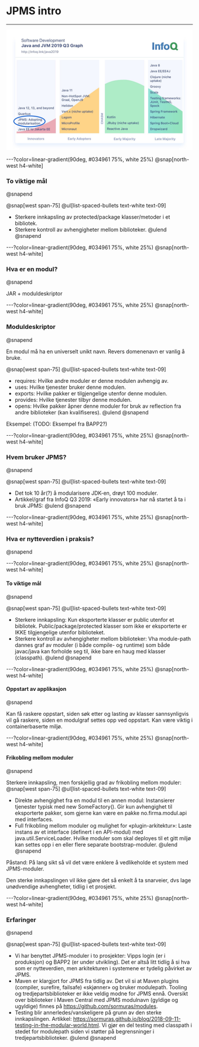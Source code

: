 # JPMS intro

---

![IMAGE](assets/img/jpms-adoption.jpeg)

---?color=linear-gradient(90deg, #034961 75%, white 25%)
@snap[north-west h4-white]
### To viktige mål
@snapend

@snap[west span-75]
@ul[list-spaced-bullets text-white text-09]
- Sterkere innkapsling av protected/package klasser/metoder i et bibliotek.
- Sterkere kontroll av avhengigheter mellom biblioteker.
@ulend
@snapend


---?color=linear-gradient(90deg, #034961 75%, white 25%)
@snap[north-west h4-white]
### Hva er en modul?
@snapend

JAR + moduldeskriptor


---?color=linear-gradient(90deg, #034961 75%, white 25%)
@snap[north-west h4-white]
### Moduldeskriptor
@snapend

En modul må ha en universelt unikt navn. Revers domenenavn er vanlig å bruke.

@snap[west span-75]
@ul[list-spaced-bullets text-white text-09]
- requires: Hvilke andre moduler er denne modulen avhengig av.
- uses: Hvilke tjenester bruker denne modulen.
- exports: Hvilke pakker er tilgjengelige utenfor denne modulen.
- provides: Hvilke tjenester tilbyr denne modulen.
- opens: Hvilke pakker åpner denne moduler for bruk av reflection fra andre biblioteker (kan kvalifiseres).
@ulend
@snapend

Eksempel:
(TODO: Eksempel fra BAPP2?)


---?color=linear-gradient(90deg, #034961 75%, white 25%)
@snap[north-west h4-white]
### Hvem bruker JPMS?
@snapend

@snap[west span-75]
@ul[list-spaced-bullets text-white text-09]
- Det tok 10 år(?) å modularisere JDK-en, drøyt 100 moduler.
- Artikkel/graf fra InfoQ Q3 2019: «Early innovators» har nå startet å ta i bruk JPMS:
@ulend
@snapend


---?color=linear-gradient(90deg, #034961 75%, white 25%)
@snap[north-west h4-white]
### Hva er nytteverdien i praksis?
@snapend


---?color=linear-gradient(90deg, #034961 75%, white 25%)
@snap[north-west h4-white]
#### To viktige mål
@snapend

@snap[west span-75]
@ul[list-spaced-bullets text-white text-09]
- Sterkere innkapsling: Kun eksporterte klasser er public utenfor et bibliotek. Public/package/protected klasser som ikke er eksporterte er IKKE tilgjengelige utenfor biblioteket.
- Sterkere kontroll av avhengigheter mellom biblioteker: Vha module-path dannes graf av moduler (i både compile- og runtime) som både javac/java kan forholde seg til, ikke bare en haug med klasser (classpath).
@ulend
@snapend


---?color=linear-gradient(90deg, #034961 75%, white 25%)
@snap[north-west h4-white]
#### Oppstart av applikasjon
@snapend

Kan få raskere oppstart, siden søk etter og lasting av klasser sannsynligvis vil gå raskere, siden en modulgraf settes opp ved oppstart. Kan være viktig i containerbaserte miljø.


---?color=linear-gradient(90deg, #034961 75%, white 25%)
@snap[north-west h4-white]
#### Frikobling mellom moduler
@snapend

Sterkere innkapsling, men forskjellig grad av frikobling mellom moduler:
@snap[west span-75]
@ul[list-spaced-bullets text-white text-09]
- Direkte avhengighet fra en modul til en annen modul: Instansierer tjenester typisk med new SomeFactory(). Gir kun avhengighet til eksporterte pakker, som gjerne kan være en pakke no.firma.modul.api med interfaces.
- Full frikobling mellom moduler og mulighet for «plugin-arkitektur»: Laste instans av et interface (definert i en API-modul) med java.util.ServiceLoader. Hvilke moduler som skal deployes til et gitt miljø kan settes opp i en eller flere separate bootstrap-moduler.
@ulend
@snapend

Påstand: På lang sikt så vil det være enklere å vedlikeholde et system med JPMS-moduler.

Den sterke innkapslingen vil ikke gjøre det så enkelt å ta snarveier, dvs lage unødvendige avhengheter, tidlig i et prosjekt.

---?color=linear-gradient(90deg, #034961 75%, white 25%)
@snap[north-west h4-white]
### Erfaringer
@snapend

@snap[west span-75]
@ul[list-spaced-bullets text-white text-09]
- Vi har benyttet JPMS-moduler i to prosjekter: Vipps login (er i produksjon) og BAPP2 (er under utvikling). Det er altså litt tidlig å si hva som er nytteverdien, men arkitekturen i systemene er tydelig påvirket av JPMS.
- Maven er klargjort for JPMS fra tidlig av. Det vil si at Maven plugins (compiler, surefire, failsafe) «skjønner» og bruker modulepath.
Tooling og tredjepartsbiblioteker er ikke veldig modne for JPMS ennå.
Oversikt over biblioteker i Maven Central med JPMS modulnavn (gyldige og ugyldige) finnes på https://github.com/sormuras/modules.
- Testing blir annerledes/vanskeligere på grunn av den sterke innkapslingen. Artikkel: https://sormuras.github.io/blog/2018-09-11-testing-in-the-modular-world.html. Vi gjør en del testing med classpath i stedet for modulepath siden vi støtter på begrensninger i tredjepartsbiblioteker.
@ulend
@snapend
